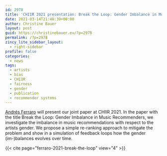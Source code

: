 ```yaml
---
id: 2978
title: 'CHIIR 2021 presentation: Break the Loop: Gender Imbalance in Music Recommenders'
date: 2021-03-14T21:48:39+00:00
author: Christine Bauer
layout: post
guid: https://christinebauer.eu/?p=2978
permalink: /?p=2978
zincy_lite_sidebar_layout:
  - right-sidebar
profile: false
categories:
  - news
tags:
  - artists
  - bias
  - CHIIR
  - fairness
  - gender
  - publication
  - recommender systems
---
```

<a href="https://andrebola.github.io/about/" rel="noopener" target="_blank">Andrés Ferraro</a> will present our joint paper at CHIIR 2021. In the paper with the title Break the Loop: Gender Imbalance in Music Recommenders, we investigate the imbalance in music recommendations with respect to the artists gender. We propose a simple re-ranking approach to mitigate the problem and show in a simulation of feedback loops how the gender (im-)balances evolves over time.

{{< cite page="ferraro-2021-break-the-loop" view="4" >}}
